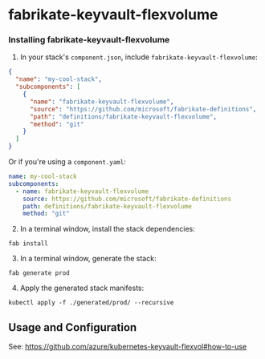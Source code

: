 # fabrikate-keyvault-flexvolume

### Installing fabrikate-keyvault-flexvolume

1. In your stack's `component.json`, include `fabrikate-keyvault-flexvolume`:

```json
{
  "name": "my-cool-stack",
  "subcomponents": [
    {
      "name": "fabrikate-keyvault-flexvolume",
      "source": "https://github.com/microsoft/fabrikate-definitions",
      "path": "definitions/fabrikate-keyvault-flexvolume",
      "method": "git"
    }
  ]
}
```

Or if you're using a `component.yaml`:

```yaml
name: my-cool-stack
subcomponents:
  - name: fabrikate-keyvault-flexvolume
    source: https://github.com/microsoft/fabrikate-definitions
    path: definitions/fabrikate-keyvault-flexvolume
    method: "git"
```

2. In a terminal window, install the stack dependencies:

```
fab install
```

3. In a terminal window, generate the stack:

```
fab generate prod
```

4. Apply the generated stack manifests:

```
kubectl apply -f ./generated/prod/ --recursive
```

## Usage and Configuration

See: https://github.com/azure/kubernetes-keyvault-flexvol#how-to-use

